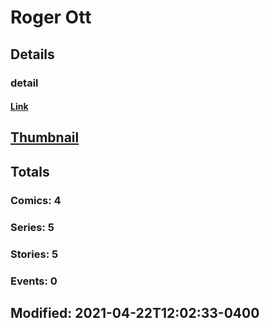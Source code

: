 # Roger  Ott 
## Details
### detail
#### [Link](http://marvel.com/comics/creators/13461/roger_ott?utm_campaign=apiRef&utm_source=225578a89fc76f3d20fbffda5d17a88d)
## [Thumbnail](http://i.annihil.us/u/prod/marvel/i/mg/b/40/image_not_available.jpg)
## Totals
### Comics: 4
### Series: 5
### Stories: 5
### Events: 0
## Modified: 2021-04-22T12:02:33-0400